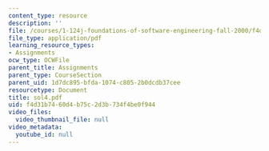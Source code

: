 ```yaml
---
content_type: resource
description: ''
file: /courses/1-124j-foundations-of-software-engineering-fall-2000/f4d31b7460d4b75c2d3b734f4be0f944_sol4.pdf
file_type: application/pdf
learning_resource_types:
- Assignments
ocw_type: OCWFile
parent_title: Assignments
parent_type: CourseSection
parent_uid: 1d7dc895-bfda-1074-c805-2b0dcdb37cee
resourcetype: Document
title: sol4.pdf
uid: f4d31b74-60d4-b75c-2d3b-734f4be0f944
video_files:
  video_thumbnail_file: null
video_metadata:
  youtube_id: null
---
```

